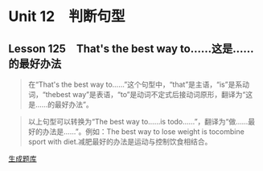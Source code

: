﻿ # Unit 12　判断句型
 ## Lesson 125　That's the best way to……这是……的最好办法
 
> 在“That's the best way to……”这个句型中，“that”是主语，“is”是系动词，“thebest way”是表语，“to”是动词不定式后接动词原形，翻译为“这是……的最好办法”。

> 以上句型可以转换为“The best way to……is todo……”，翻译为“做……最好的办法是……”。例如：The best way to lose weight is tocombine sport with diet.减肥最好的办法是运动与控制饮食相结合。


 [生成题库](./question/f125.json)